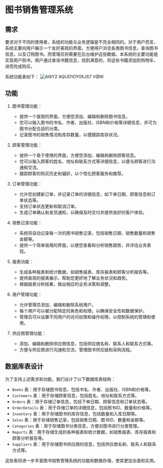 #                                                                                                                     图书销售管理系统 



## 需求


要求对于不同的使用者，系统的功能与业务逻辑是不完全相同的。对于用户而言，系统主要向用户展示一个友好美观的界面，方便用户浏览各类图书信息，查询图书信息，以及订购图书。而管理员则需要在后台维护这些数据。本系统的主要功能是实现用户购书，用户通过查询书籍信息，找到满意的，将这些书籍添加到购物车，进而完成购买。

系统功能表如下：
![AI8Y2`AQUD1OY0XJS7 V@IK](https://github.com/QX7274/Book-sales-management-system/assets/134271611/4f6c592c-8275-4d6e-9039-deb38897f128)

## 功能

1. 图书管理功能：
   - 提供一个直观的界面，方便您添加、编辑和删除图书信息。
   - 您可以输入图书的书名、作者、出版社、ISBN和价格等详细信息，并可为图书分配合适的分类。
   - 记录图书的销售情况和库存数量，以便跟踪库存状况。

2. 顾客管理功能：
   - 提供一个易于使用的界面，方便您添加、编辑和删除顾客信息。
   - 您可以输入顾客的姓名、地址和联系方式等详细信息，以便与顾客进行沟通和交流。
   - 跟踪顾客的购买历史和偏好，以个性化顾客服务和推荐。

3. 订单管理功能：
   - 允许您创建新订单，并记录订单的详细信息，如下单日期、顾客信息和订单状态等。
   - 支持订单状态更新和取消订单。
   - 生成订单确认和发货通知，以确保及时交付并提供良好的客户体验。

4. 销售记录功能：
   - 系统将自动记录每一次的图书销售记录，包括销售日期、销售数量和销售金额等。
   - 提供一个简单易用的界面，以便您查看和分析销售趋势，并评估业务表现。

5. 报表功能：
   - 生成各种报表和统计数据，如销售报表、库存报表和顾客分析报告等。
   - 提供直观的报表展示，帮助您更好地了解业务状况和趋势。
   - 根据报表分析结果，做出相应的业务决策和调整。

6. 用户管理功能：
   - 允许管理员添加、编辑和删除系统用户。
   - 每个用户可以被分配特定的角色和权限，以确保安全性和数据保护。
   - 管理员可以设置不同用户的访问权限和操作权限，以控制系统的管理和使用。

7. 供应商管理功能：
   - 添加、编辑和删除供应商信息，包括供应商名称、联系人和联系方式等。
   - 方便与供应商进行沟通和交流，管理图书供应链和采购流程。

## 数据库表设计

为了支持上述需求和功能，我们设计了以下数据库表结构：

- `Books` 表：用于存储图书信息，包括书名、作者、出版社、ISBN和价格等。
- `Customers` 表：用于存储顾客信息，包括姓名、地址和联系方式等。
- `Orders` 表：用于存储订单信息，包括下单日期、顾客信息和订单状态等。
- `OrderDetails` 表：用于存储订单的详细信息，包括图书ID、数量和价格等。
- `Inventory` 表：用于存储图书的库存信息，包括数量和入库日期等。
- `Sales` 表：用于存储销售记录，包括销售日期、图书ID、数量和金额等。
- `Categories` 表：用于存储图书分类信息，方便对图书进行分类管理。
- `Reports` 表：用于存储生成的各种报表和统计数据，如销售报表、库存报表和顾客分析报告等。
- `Suppliers` 表：用于存储图书供应商的信息，包括供应商名称、联系人和联系方式等。

这些表将进一步丰富图书销售管理系统的功能和数据存储，使其更加全面和实用。
